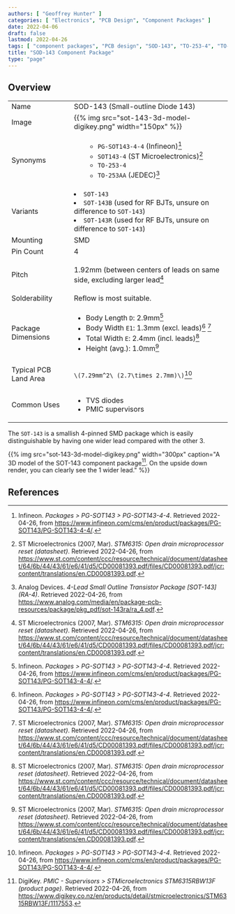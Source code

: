 ```yaml
---
authors: [ "Geoffrey Hunter" ]
categories: [ "Electronics", "PCB Design", "Component Packages" ]
date: 2022-04-06
draft: false
lastmod: 2022-04-26
tags: [ "component packages", "PCB design", "SOD-143", "TO-253-4", "TO-253-AA", "JEDEC", "small-outline", "diodes", "BJTs", "supervisors", "PMIC" ]
title: "SOD-143 Component Package"
type: "page"
---
```


## Overview

<table>
  <tbody>
    <tr>
      <td>Name</td>
      <td>SOD-143 (Small-outline Diode 143)</td>
    </tr>
    <tr>
      <td>Image</td>
      <td>{{% img src="sot-143-3d-model-digikey.png" width="150px" %}}</td>
    </tr>
    <tr>
      <td>Synonyms</td>
      <td>
        <ul>

* `PG-SOT143-4-4` (Infineon)[^bib-infineon-pg-sot143-4-4]
* `SOT143-4` (ST Microelectronics)[^bib-st-stm6315-ds]
* `TO-253-4`
* `TO-253AA` (JEDEC)[^bib-analog-devices-sot-143]
      </ul>
    </tr>
    <tr>
      <td>Variants</td>
      <td>
* `SOT-143`
* `SOT-143B` (used for RF BJTs, unsure on difference to `SOT-143`)
* `SOT-143R` (used for RF BJTs, unsure on difference to `SOT-143`)
      </td>
    </tr>
    <tr>
      <td>Mounting</td>
      <td>SMD</td>
    </tr>
    <tr>
      <td>Pin Count</td>
      <td>4</td>
    </tr>
    <tr>
      <td>Pitch</td>
      <td>
      
1.92mm (between centers of leads on same side, excluding larger lead[^bib-st-stm6315-ds]</td>
    </tr>
    <tr>
      <td>Solderability</td>
      <td>Reflow is most suitable.</td>
    </tr>
    <tr>
      <td>Package Dimensions</td>
      <td>

* Body Length `D`: 2.9mm[^bib-infineon-pg-sot143-4-4]
* Body Width `E1`: 1.3mm (excl. leads)[^bib-infineon-pg-sot143-4-4] [^bib-st-stm6315-ds]
* Total Width `E`: 2.4mm (incl. leads)[^bib-st-stm6315-ds]
* Height (avg.): 1.0mm[^bib-st-stm6315-ds]
      </td>
    </tr>
    <tr>
      <td>Typical PCB Land Area</td>
      <td>
`\(7.29mm^2\ (2.7\times 2.7mm)\)`[^bib-infineon-pg-sot143-4-4]
      </td>
    </tr>
    <tr>
      <td>Common Uses</td>
      <td>

* TVS diodes
* PMIC supervisors
      </td>
    </tr>
  </tbody>
</table>

The `SOT-143` is a smallish 4-pinned SMD package which is easily distinguishable by having one wider lead compared with the other 3. 

{{% img src="sot-143-3d-model-digikey.png" width="300px" caption="A 3D model of the SOT-143 component package[^bib-digikey-stm6315rbw13f]. On the upside down render, you can clearly see the 1 wider lead." %}}

## References

[^bib-st-stm6315-ds]:  ST Microelectronics (2007, Mar). _STM6315: Open drain microprocessor reset (datasheet)_. Retrieved 2022-04-26, from https://www.st.com/content/ccc/resource/technical/document/datasheet/64/6b/44/43/61/e6/41/d5/CD00081393.pdf/files/CD00081393.pdf/jcr:content/translations/en.CD00081393.pdf.
[^bib-digikey-stm6315rbw13f]: DigiKey. _PMIC - Supervisors > STMicroelectronics STM6315RBW13F (product page)_. Retrieved 2022-04-26, from https://www.digikey.co.nz/en/products/detail/stmicroelectronics/STM6315RBW13F/1117553.
[^bib-infineon-pg-sot143-4-4]: Infineon. _Packages > PG-SOT143 > PG-SOT143-4-4_. Retrieved 2022-04-26, from https://www.infineon.com/cms/en/product/packages/PG-SOT143/PG-SOT143-4-4/.
[^bib-analog-devices-sot-143]: Analog Devices. _4-Lead Small Outline Transistor Package [SOT-143] (RA-4)_. Retrieved 2022-04-26, from https://www.analog.com/media/en/package-pcb-resources/package/pkg_pdf/sot-143ra/ra_4.pdf.
